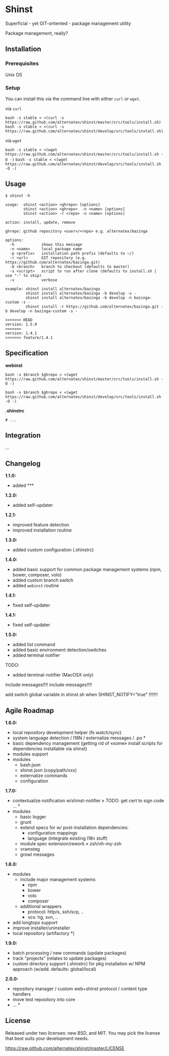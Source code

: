 Shinst
=============

Superficial - yet GIT-ortiented - package management utility

Package management, really?

Installation
------------

### Prerequisites

Unix OS

### Setup

You can install this via the command line with either `curl` or `wget`.

via `curl`

`bash -s stable < <(curl -s https://raw.github.com/alternatex/shinst/master/src/tools/install.sh)`
`bash -s stable < <(curl -s https://raw.github.com/alternatex/shinst/develop/src/tools/install.sh)`

via `wget`

`bash -s stable < <(wget https://raw.github.com/alternatex/shinst/master/src/tools/install.sh -O -)`
`bash -s stable < <(wget https://raw.github.com/alternatex/shinst/develop/src/tools/install.sh -O -)`

Usage
-------------

```shell
$ shinst -h

usage:  shinst <action> <ghrepo> [options]
        shinst <action> <ghrepo>  -n <name> [options]
        shinst <action> -r <repo> -n <name> [options]

action: install, update, remove

ghrepo: github repository <user>/<repo> e.g. alternatex/bazinga

options:
  -h            shows this message        
  -n <name>     local package name
  -p <prefix>   installation path prefix (defaults to ~/)
  -r <url>      GIT repository (e.g. https://github.com/alternatex/bazinga.git)
  -b <branch>   branch to checkout (defaults to master)
  -s <script>   script to run after clone (defaults to install.sh | use "-" to skip)
  -v            verbose

example: shinst install alternatex/bazinga
         shinst install alternatex/bazinga -b develop -s -
         shinst install alternatex/bazinga -b develop -n bazinga-custom -s -
         shinst install -r https://github.com/alternatex/bazinga.git -b develop -n bazinga-custom -s -

<<<<<<< HEAD
version: 1.5.0
=======
version: 1.4.1
>>>>>>> feature/1.4.1

```

Specification
-------------

**webinst**

`bash -s $branch $ghrepo < <(wget https://raw.github.com/alternatex/shinst/master/src/tools/install.sh -O -)`

`bash -s $branch $ghrepo < <(wget https://raw.github.com/alternatex/shinst/develop/src/tools/install.sh -O -)`

**.shinstrc**

```shell
# ...
```

Integration
-----------
...

Changelog
-------------
**1.1.0:**
- added \*\*\*

**1.2.0:**
- added self-updater

**1.2.1:**
- improved feature detection
- improved installation routine

**1.3.0:**
- added custom configuration (.shinstrc)

**1.4.0:**
- added basic support for common package management systems (npm, bower, composer, volo)
- added custom branch switch
- added `webinst` routine 

**1.4.1:**
- fixed self-updater

**1.4.1:**
- fixed self-updater

**1.5.0:**
- added list command
- added basic environment detection/switches
- added terminal notifier

TODO:
- added terminal-notifier (MacOSX only)

include messages!!!!
include messages!!!!

add switch global variable in shinst.sh when SHINST_NOTIFY="true" !!!!!!!

Agile Roadmap
-------------
**1.6.0:**
- local repository development helper (fs watch/sync)
- system language detection / l18N / externalize messages / .po \*
- basic dependency management (getting rid of «some» install scripts for dependencies installable via shinst)
- modules support
- modules
  - bash.json
  - shinst.json (copy/path/xxx)
  - externalize commands 
  - configuration 

**1.7.0:**
- contextualize notification w/shinst-notifier » TODO: get cert to sign code ... * 
- modules
  - basic logger
  - grunt 
  - extend specs for w/ post-installation dependencies:
      - configuration mappings
      - language (integrate existing l18n stuff)
  - module spec extension/rework » zsh/oh-my-zsh  
  - vramsteg  
  - growl messages 

**1.8.0:**
- modules
  - include major management systems 
      - npm
      - bower
      - volo
      - composer
  - additional wrappers
      - protocol: http/s, ssh/scp, ..
      - vcs: hg, svn, ..      
- add longtops support
- improve installer/uninstaller
- local repository (artifactory \*)

**1.9.0:**
- batch processing / new commands (update packages)
- track "projects" (relates to update packages)
- custom directory support (.shinstrc) for pkg installation w/ NPM approach (w/add. defaults: global/local)

**2.0.0:**
- repository manager / custom web+shinst protocol / content type handlers
- move test repository into core
- ... *

License
-------------
Released under two licenses: new BSD, and MIT. You may pick the
license that best suits your development needs.

https://raw.github.com/alternatex/shinst/master/LICENSE